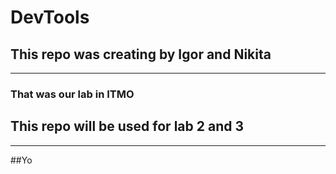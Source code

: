 # DevTools
## This repo was creating by Igor and Nikita
---
### That was our lab in ITMO
## This repo will be used for lab 2 and 3
---
##Yo
